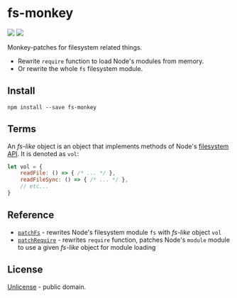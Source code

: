 # fs-monkey

[![][npm-img]][npm-url] [![][travis-badge]][travis-url]

Monkey-patches for filesystem related things.

- Rewrite `require` function to load Node's modules from memory.
- Or rewrite the whole `fs` filesystem module.

## Install

```shell
npm install --save fs-monkey
```

## Terms

An *fs-like* object is an object that implements methods of Node's
[filesystem API](https://nodejs.org/api/fs.html). It is denoted as `vol`:

```js
let vol = {
    readFile: () => { /* ... */ },
    readFileSync: () => { /* ... */ },
    // etc...
}
```

## Reference

- [`patchFs`](./docs/api/patchFs.md) - rewrites Node's filesystem module `fs` with *fs-like* object `vol`
- [`patchRequire`](./docs/api/patchRequire.md) - rewrites `require` function, patches Node's `module` module to use a
  given *fs-like* object for module loading

[npm-img]: https://img.shields.io/npm/v/fs-monkey.svg

[npm-url]: https://www.npmjs.com/package/fs-monkey

[travis-url]: https://travis-ci.org/streamich/fs-monkey

[travis-badge]: https://travis-ci.org/streamich/fs-monkey.svg?branch=master

## License

[Unlicense](./LICENSE) - public domain.

